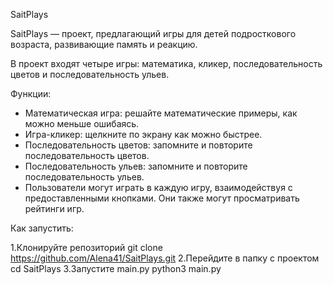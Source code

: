 SaitPlays


SaitPlays — проект, предлагающий игры для детей подросткового возраста, развивающие память и реакцию. 

В проект входят четыре игры: математика, кликер, последовательность цветов и последовательность ульев.

Функции:
- Математическая игра: решайте математические примеры, как можно меньше ошибаясь.
- Игра-кликер: щелкните по экрану как можно быстрее.
- Последовательность цветов: запомните и повторите последовательность цветов.
- Последовательность ульев: запомните и повторите последовательность ульев.
- Пользователи могут играть в каждую игру, взаимодействуя с предоставленными кнопками. Они также могут просматривать рейтинги игр.

Как запустить:

1.Клонируйте репозиторий git clone https://github.com/Alena41/SaitPlays.git
2.Перейдите в папку с проектом cd SaitPlays
3.Запустите main.py python3 main.py
